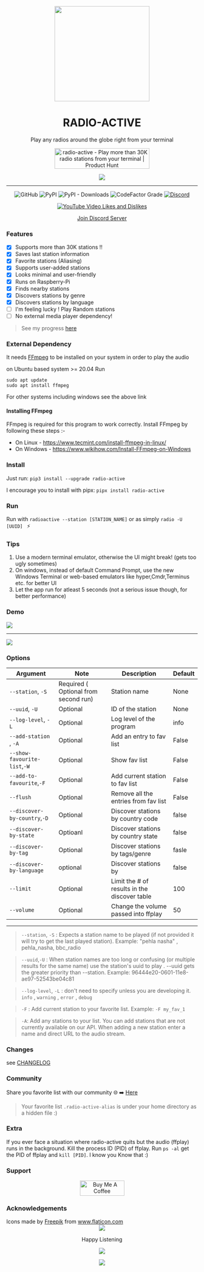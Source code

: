 <div align=center>
<p align=center><img src=images/logo.png width=250px></p>
<h1 align=center> RADIO-ACTIVE </h1>
<p align=center> Play any radios around the globe right from your terminal </p>

<a href="https://www.producthunt.com/posts/radio-active?utm_source=badge-featured&utm_medium=badge&utm_souce=badge-radio-active" target="_blank"><img src="https://api.producthunt.com/widgets/embed-image/v1/featured.svg?post_id=305380&theme=dark" alt="radio-active - Play more than 30K radio stations from your terminal | Product Hunt" style="width: 250px; height: 54px;" width="250" height="54" /></a>



<p align=center>
<img align=center src=images/example.png >
<hr>
<img alt="GitHub" src="https://img.shields.io/github/license/deep5050/radio-active?style=for-the-badge">
<img alt="PyPI" src="https://img.shields.io/pypi/v/radio-active?style=for-the-badge">
<img alt="PyPI - Downloads" src="https://img.shields.io/pypi/dm/radio-active?style=for-the-badge">
<img alt="CodeFactor Grade" src="https://img.shields.io/codefactor/grade/github/deep5050/radio-active/main?style=for-the-badge">
<a href=https://discord.gg/53rfebFyqK><img alt="Discord" src="https://img.shields.io/discord/847703568949051392?style=for-the-badge"></a>
</p>

<p align=center> <a href=https://www.youtube.com/watch?v=X-NfK5XbM90><img alt="YouTube Video Likes and Dislikes" src="https://img.shields.io/youtube/likes/X-NfK5XbM90?style=social&withDislikes"></a></p>
<p align=center> <a href=https://discord.gg/53rfebFyqK> Join Discord Server </a></p>

</div>

### Features

- [x] Supports more than 30K stations !!
- [x] Saves last station information
- [x] Favorite stations (Aliasing)
- [x] Supports user-added stations
- [x] Looks minimal and user-friendly
- [x] Runs on Raspberry-Pi
- [x] Finds nearby stations
- [x] Discovers stations by genre
- [x] Discovers stations by language
- [ ] I'm feeling lucky ! Play Random stations
- [ ] No external media player dependency!

> See my progress [here](https://github.com/deep5050/radio-active/projects/1)


### External Dependency

It needs [FFmpeg](https://ffmpeg.org/download.html) to be installed on your
system in order to play the audio

on Ubuntu based system >= 20.04 Run

```
sudo apt update
sudo apt install ffmpeg
```

For other systems including windows see the above link

#### Installing FFmpeg

FFmpeg is required for this program to work correctly. Install FFmpeg by following these steps :-

- On Linux - <https://www.tecmint.com/install-ffmpeg-in-linux/>
- On Windows - <https://www.wikihow.com/Install-FFmpeg-on-Windows>


### Install

Just run: `pip3 install --upgrade radio-active`

I encourage you to install with pipx: `pipx install radio-active`

### Run

Run with `radioactive --station [STATION_NAME]` or as simply `radio -U [UUID] ` :zap:

### Tips

1. Use a modern terminal emulator, otherwise the UI might break! (gets too ugly sometimes)
2. On windows, instead of default Command Prompt, use the new Windows Terminal or web-based emulators like hyper,Cmdr,Terminus etc. for better UI
3. Let the app run for atleast 5 seconds (not a serious issue though, for better performance)


### Demo

<a align=center href="https://www.youtube.com/watch?v=X-NfK5XbM90" target="_blank"> <img align=center src=images/maxresdefault.jpg/> </a>
<hr>
<a align=center href="https://asciinema.org/a/412285" target="_blank"><img src="https://asciinema.org/a/412285.svg" /></a>



### Options


| Argument                     | Note                                 | Description                                  | Default |
| ---------------------------- | ------------------------------------ | -------------------------------------------- | ------- |
| `--station`, `-S`            | Required ( Optional from second run) | Station name                                 | None    |
| `--uuid`, `-U`               | Optional                             | ID of the station                            | None    |
| `--log-level`, `-L`          | Optional                             | Log level of the program                     | info    |
| `--add-station` , `-A`       | Optional                             | Add an entry to fav list                     | False   |
| `--show-favourite-list`,`-W` | Optional                             | Show fav list                                | False   |
| `--add-to-favourite`,`-F`    | Optional                             | Add current station to fav list              | False   |
| `--flush`                    | Optional                             | Remove all the entries from fav list         | False   |
| `--discover-by-country`,`-D` | Optional                             | Discover stations by country code            | false   |
| `--discover-by-state`        | Optioanl                             | Discover stations by country state           | false   |
| `--discover-by-tag`          | Optional                             | Discover stations by tags/genre              | fasle   |
| `--discover-by-language`     | optional                             | Discover stations by                         | false   |
| `--limit`                    | Optional                             | Limit the # of results in the discover table | 100     |
| `--volume`                   | Optional                             | Change the volume passed into ffplay         | 50      |


<hr>


> `--station`, `-S` : Expects a station name to be played (if not provided it
> will try to get the last played station). Example: "pehla nasha" ,
> pehla_nasha, bbc_radio

> `--uuid`,`-U` : When station names are too long or confusing (or multiple
> results for the same name) use the station's uuid to play . --uuid gets the
> greater priority than --station. Example: 96444e20-0601-11e8-ae97-52543be04c81

> `--log-level`, `-L` : don't need to specify unless you are developing it. `info` , `warning` , `error` , `debug` 

> `-F` : Add current station to your favorite list. Example: `-F my_fav_1`

> `-A`: Add any stations to your list. You can add stations that are not currently available on our API. When adding a new station enter a name and direct URL to the audio stream. 


### Changes

see [CHANGELOG](./CHANGELOG.md)

### Community

Share you favorite list with our community 🌐 ➡️ [Here](https://github.com/deep5050/radio-active/discussions/10)

> Your favorite list `.radio-active-alias` is under your home directory as a hidden file :)

### Extra

If you ever face a situation where radio-active quits but the audio (ffplay) runs in the background. Kill the process ID (PID) of ffplay. Run `ps -al` get the PID of ffplay and `kill [PID]`. I know you Know that :)


### Support
<p align=center><a href="https://www.buymeacoffee.com/deep5050" target="_blank"><img src="https://cdn.buymeacoffee.com/buttons/v2/default-yellow.png" alt="Buy Me A Coffee" style="height: 40px !important;width: 117px !important;" ></a></p>

### Acknowledgements

<div>Icons made by <a href="https://www.freepik.com" title="Freepik">Freepik</a> from <a href="https://www.flaticon.com/" title="Flaticon">www.flaticon.com</a></div>

<div align=center>
<img src=images/footer.png>
<p align=center> Happy Listening </p>
<img src=https://forthebadge.com/images/badges/built-with-love.svg>

<p align=center ><img align=center src=https://static.pepy.tech/personalized-badge/radio-active?period=total&units=international_system&left_color=black&right_color=green&left_text=TotalInstalls></p>

</div>

